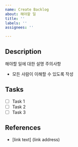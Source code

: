 ```yaml
---
name: Create Backlog
about: 해야할 일
title: ''
labels: ''
assignees: ''

---
```


## Description

해야할 일에 대한 설명
주의사항
- 모든 사람이 이해할 수 있도록 작성

## Tasks

- [ ] Task 1
- [ ] Task 2
- [ ] Task 3

## References

- [link text] (link address)
